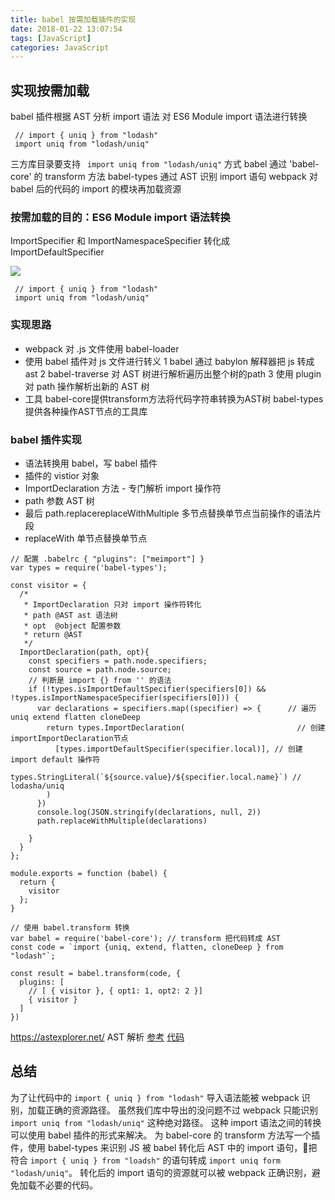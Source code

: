 ```yaml
---
title: babel 按需加载插件的实现
date: 2018-01-22 13:07:54
tags: [JavaScript]
categories: JavaScript
---
```


## 实现按需加载
babel 插件根据 AST 分析 import 语法
对 ES6 Module import 语法进行转换
```
 // import { uniq } from "lodash"
 import uniq from "lodash/uniq"
```
三方库目录要支持 ` import uniq from "lodash/uniq"` 方式
babel 通过 'babel-core' 的 transform 方法
babel-types 通过 AST 识别 import 语句
webpack 对 babel 后的代码的 import 的模块再加载资源


### 按需加载的目的：ES6 Module import 语法转换
ImportSpecifier 和 ImportNamespaceSpecifier 转化成 ImportDefaultSpecifier

![](/images/imagemogr2_auto_orient_strip_7cimageview2_2_w_1240_12401711727513383.png)

```
 // import { uniq } from "lodash"
 import uniq from "lodash/uniq"
```

### 实现思路
+ webpack 对 .js 文件使用 babel-loader
+ 使用 babel 插件对 js 文件进行转义
  1 babel 通过 babylon 解释器把 js 转成 ast
  2 babel-traverse 对 AST 树进行解析遍历出整个树的path
  3 使用 plugin 对 path 操作解析出新的 AST 树
+ 工具
  babel-core提供transform方法将代码字符串转换为AST树
  babel-types提供各种操作AST节点的工具库

### babel 插件实现
+ 语法转换用 babel，写 babel 插件
+ 插件的 vistior 对象
+ ImportDeclaration 方法 - 专门解析 import 操作符
+ path 参数 AST 树
+ 最后 path.replacereplaceWithMultiple 多节点替换单节点当前操作的语法片段
+ replaceWith 单节点替换单节点
```
// 配置 .babelrc { "plugins": ["meimport"] }
var types = require('babel-types');

const visitor = {
  /*
   * ImportDeclaration 只对 import 操作符转化
   * path @AST ast 语法树
   * opt  @object 配置参数
   * return @AST
   */
  ImportDeclaration(path, opt){
    const specifiers = path.node.specifiers;
    const source = path.node.source;
    // 判断是 import {} from '' 的语法
    if (!types.isImportDefaultSpecifier(specifiers[0]) && !types.isImportNamespaceSpecifier(specifiers[0])) {
      var declarations = specifiers.map((specifier) => {      // 遍历  uniq extend flatten cloneDeep
        return types.ImportDeclaration(                         // 创建importImportDeclaration节点
          [types.importDefaultSpecifier(specifier.local)], // 创建 import default 操作符
          types.StringLiteral(`${source.value}/${specifier.local.name}`) // lodasha/uniq 
        )
      })
      console.log(JSON.stringify(declarations, null, 2))
      path.replaceWithMultiple(declarations)

    }
  }
};

module.exports = function (babel) {
  return {
    visitor
  };
}
```
```
// 使用 babel.transform 转换
var babel = require('babel-core'); // transform 把代码转成 AST
const code = `import {uniq, extend, flatten, cloneDeep } from "lodash"`;

const result = babel.transform(code, {
  plugins: [
    // [ { visitor }, { opt1: 1, opt2: 2 }]
    { visitor }
  ]
})
```

https://astexplorer.net/ AST 解析
[参考](https://juejin.im/post/5a17d51851882531b15b2dfc)
[代码](https://github.com/sfyr111/babel-plugin-import-demo)

## 总结
为了让代码中的 `import { uniq } from "lodash"` 导入语法能被 webpack 识别，加载正确的资源路径。
虽然我们库中导出的没问题不过 webpack 只能识别 `import uniq from "lodash/uniq"` 这种绝对路径。
这种 import 语法之间的转换可以使用 babel 插件的形式来解决。
为 babel-core 的 transform 方法写一个插件，使用 babel-types 来识别 JS 被 babel 转化后 AST 中的 import 语句，把符合 `import { uniq } from "loadsh"` 的语句转成 `import uniq form "lodash/uniq"`。
转化后的 import 语句的资源就可以被 webpack 正确识别，避免加载不必要的代码。

